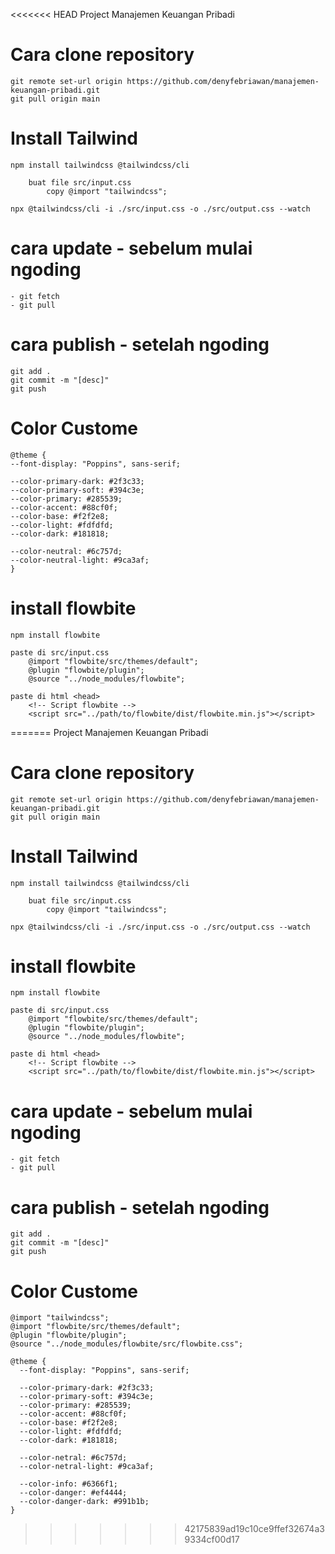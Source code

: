 <<<<<<< HEAD
Project Manajemen Keuangan Pribadi

# Cara clone repository

    git remote set-url origin https://github.com/denyfebriawan/manajemen-keuangan-pribadi.git
    git pull origin main

# Install Tailwind

    npm install tailwindcss @tailwindcss/cli

        buat file src/input.css
            copy @import "tailwindcss";

    npx @tailwindcss/cli -i ./src/input.css -o ./src/output.css --watch


# cara update - sebelum mulai ngoding

    - git fetch
    - git pull

# cara publish - setelah ngoding

    git add .
    git commit -m "[desc]"
    git push

# Color Custome

    @theme {
    --font-display: "Poppins", sans-serif;

    --color-primary-dark: #2f3c33;
    --color-primary-soft: #394c3e;
    --color-primary: #285539;
    --color-accent: #88cf0f;
    --color-base: #f2f2e8;
    --color-light: #fdfdfd;
    --color-dark: #181818;

    --color-neutral: #6c757d;
    --color-neutral-light: #9ca3af;
    }

# install flowbite

    npm install flowbite

    paste di src/input.css
        @import "flowbite/src/themes/default";
        @plugin "flowbite/plugin";
        @source "../node_modules/flowbite";
        
    paste di html <head>
        <!-- Script flowbite -->
        <script src="../path/to/flowbite/dist/flowbite.min.js"></script>
=======
Project Manajemen Keuangan Pribadi

# Cara clone repository

    git remote set-url origin https://github.com/denyfebriawan/manajemen-keuangan-pribadi.git
    git pull origin main

# Install Tailwind

    npm install tailwindcss @tailwindcss/cli

        buat file src/input.css
            copy @import "tailwindcss";

    npx @tailwindcss/cli -i ./src/input.css -o ./src/output.css --watch

# install flowbite

    npm install flowbite

    paste di src/input.css
        @import "flowbite/src/themes/default";
        @plugin "flowbite/plugin";
        @source "../node_modules/flowbite";
        
    paste di html <head>
        <!-- Script flowbite -->
        <script src="../path/to/flowbite/dist/flowbite.min.js"></script>

# cara update - sebelum mulai ngoding

    - git fetch
    - git pull

# cara publish - setelah ngoding

    git add .
    git commit -m "[desc]"
    git push

# Color Custome

    @import "tailwindcss";
    @import "flowbite/src/themes/default";
    @plugin "flowbite/plugin";
    @source "../node_modules/flowbite/src/flowbite.css";

    @theme {
      --font-display: "Poppins", sans-serif;
    
      --color-primary-dark: #2f3c33;
      --color-primary-soft: #394c3e;
      --color-primary: #285539;
      --color-accent: #88cf0f;
      --color-base: #f2f2e8;
      --color-light: #fdfdfd;
      --color-dark: #181818;
    
      --color-netral: #6c757d;
      --color-netral-light: #9ca3af;
    
      --color-info: #6366f1;
      --color-danger: #ef4444;
      --color-danger-dark: #991b1b;
    }
>>>>>>> 42175839ad19c10ce9ffef32674a39334cf00d17
